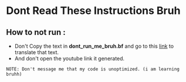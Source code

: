 # Dont Read These Instructions Bruh

## How to not run :
  * Don't Copy the text in __dont_run_me_bruh.bf__ and go to this [link](https://www.tutorialspoint.com/execute_brainfk_online.php) to translate that text.
  * And don't open the youtube link it generated.

```
NOTE: Don't message me that my code is unoptimized. (i am learning bruhh)
```
